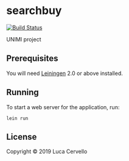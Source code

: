# searchbuy

[![Build Status](https://travis-ci.org/lucacervello/searchbuy.svg?branch=master)](https://travis-ci.org/lucacervello/searchbuy)

UNIMI project

## Prerequisites

You will need [Leiningen][1] 2.0 or above installed.

[1]: https://github.com/technomancy/leiningen

## Running

To start a web server for the application, run:

    lein run 

## License

Copyright © 2019 Luca Cervello
